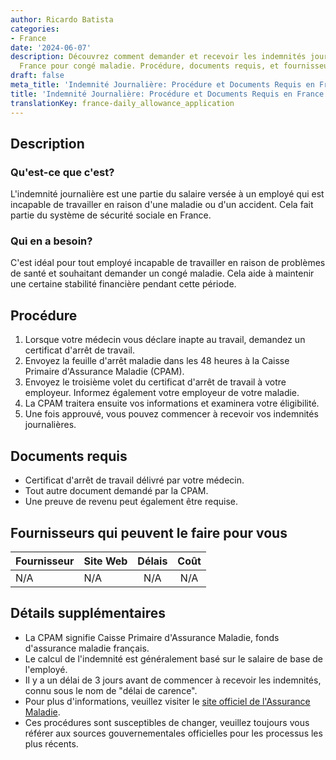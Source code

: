 ```yaml
---
author: Ricardo Batista
categories:
- France
date: '2024-06-07'
description: Découvrez comment demander et recevoir les indemnités journalières en
  France pour congé maladie. Procédure, documents requis, et fournisseurs disponibles.
draft: false
meta_title: 'Indemnité Journalière: Procédure et Documents Requis en France'
title: 'Indemnité Journalière: Procédure et Documents Requis en France'
translationKey: france-daily_allowance_application
---
```



## Description
### Qu'est-ce que c'est?
L'indemnité journalière est une partie du salaire versée à un employé qui est incapable de travailler en raison d'une maladie ou d'un accident. Cela fait partie du système de sécurité sociale en France.

### Qui en a besoin?
C'est idéal pour tout employé incapable de travailler en raison de problèmes de santé et souhaitant demander un congé maladie. Cela aide à maintenir une certaine stabilité financière pendant cette période.

## Procédure
1. Lorsque votre médecin vous déclare inapte au travail, demandez un certificat d'arrêt de travail.
2. Envoyez la feuille d'arrêt maladie dans les 48 heures à la Caisse Primaire d'Assurance Maladie (CPAM).
3. Envoyez le troisième volet du certificat d'arrêt de travail à votre employeur. Informez également votre employeur de votre maladie.
4. La CPAM traitera ensuite vos informations et examinera votre éligibilité.
5. Une fois approuvé, vous pouvez commencer à recevoir vos indemnités journalières.

## Documents requis
- Certificat d'arrêt de travail délivré par votre médecin.
- Tout autre document demandé par la CPAM.
- Une preuve de revenu peut également être requise.

## Fournisseurs qui peuvent le faire pour vous

| Fournisseur     |    Site Web      |     Délais       |      Coût       |
| --------------- | --------------- |  :-------------: | :-------------: |
| N/A            |  N/A            |     N/A          |        N/A       |

## Détails supplémentaires
- La CPAM signifie Caisse Primaire d'Assurance Maladie, fonds d'assurance maladie français.
- Le calcul de l'indemnité est généralement basé sur le salaire de base de l'employé.
- Il y a un délai de 3 jours avant de commencer à recevoir les indemnités, connu sous le nom de "délai de carence".
- Pour plus d'informations, veuillez visiter le [site officiel de l'Assurance Maladie](https://www.ameli.fr/).
- Ces procédures sont susceptibles de changer, veuillez toujours vous référer aux sources gouvernementales officielles pour les processus les plus récents.
